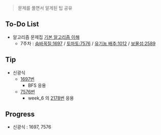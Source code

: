 > 문제를 풀면서 알게된 팁 공유

## To-Do List
- 알고리즘 문제집 [기본 알고리즘 이해](https://www.acmicpc.net/workbook/view/1443)
    - 7주차 : [숨바꼭질:1697](https://www.acmicpc.net/problem/1697) / 
    [토마토:7576](https://www.acmicpc.net/problem/7576) / 
    [유기농 배추:1012](https://www.acmicpc.net/problem/1012) / 
    [보물섬:2589](https://www.acmicpc.net/problem/2589)

## Tip
- 신광식
    - [1697번](https://github.com/mel1015/algorithm-study/blob/1697/Winter_Vacation/week_7/1697_mel1015.cpp)
        - BFS 응용
    - [7576번](https://github.com/mel1015/algorithm-study/blob/7576/Winter_Vacation/week_7/7576_mel1015.cpp)
        - week_6 의 [2178번](https://github.com/mel1015/algorithm-study/blob/2178/Winter_Vacation/week_6/2178_mel1015.cpp) 응용   
        
## Progress
- 신광식 : 1697, 7576